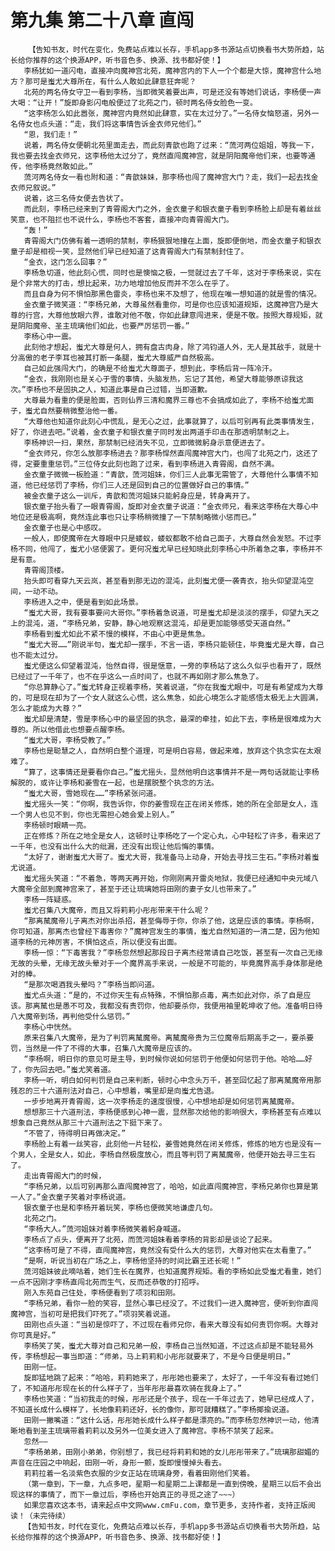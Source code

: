 # 第九集 第二十八章 直闯
        【告知书友，时代在变化，免费站点难以长存，手机app多书源站点切换看书大势所趋，站长给你推荐的这个换源APP，听书音色多、换源、找书都好使！】
       李杨犹如一道闪电，直接冲向魔神宫北苑，魔神宫内的下人一个个都是大惊，魔神宫什么地方？那可是蚩尤大尊所在，有什么人敢如此肆意狂奔呢？
       北苑的两名侍女守卫一看到李杨，当即微笑着要出声，可是还没有等她们说话，李杨便一声大喝：“让开！”旋即身影闪电般便过了北苑之门，顿时两名侍女脸色一变。
       “这李杨怎么如此嚣张，魔神宫内竟然如此肆意，实在太过分了。”一名侍女恼怒道，另外一名侍女也点头道：“走，我们将这事情告诉金衣师兄他们。”
       “恩，我们走！”
       说着，两名侍女便朝北苑里面走去，而此刻青歆也跑了过来：“蓅河两位姐姐，等我一下，我也要去找金衣师兄，这李杨他太过分了，竟然直闯魔神宫，就是阴阳魔帝他们来，也要等通传，他李杨竟然敢如此。”
       蓅河两名侍女一看也附和道：“青歆妹妹，那李杨也闯了魔神宫大门？走，我们一起去找金衣师兄叙说。”
       说着，这三名侍女便去告状了。
       而此刻，李杨已经来到了青霄阁大门之外，金衣童子和银衣童子看到李杨脸上却是有着丝丝笑意，也不阻拦也不说什么，李杨也不客套，直接冲向青霄阁大门。
       “轰！”
       青霄阁大门仿佛有着一透明的禁制，李杨狠狠地撞在上面，旋即便倒地，而金衣童子和银衣童子却是相视一笑，显然他们早已经知道了这青霄阁大门有禁制封住了。
       “金衣，这门怎么回事？”
       李杨急切道，他此刻心慌，同时也是懊恼之极，一觉就过去了千年，这对于李杨来说，实在是个非常大的打击，想比起来，功力地增加他反而并不怎么在乎了。
       而且自身为何不惧怕那黑色雷炎，李杨也来不及想了，他现在唯一想知道的就是雪的情况。
       金衣童子微笑道：“李杨兄弟，大尊虽然看重你，可是你也应该知道规矩，这魔神宫乃是大尊的行宫，大尊他放眼六界，谁敢对他不敬，你如此肆意闯进来，便是不敬。按照大尊规矩，就是阴阳魔帝、圣主琉璃他们如此，也要严厉惩罚一番。”
       李杨心中一震。
       此刻他才想起，蚩尤大尊是何人，拥有盘古肉身，除了鸿钧道人外，无人是其敌手，就是十分高傲的老子李耳也被其打断一条腿，蚩尤大尊威严自然极高。
       自己如此强闯大门，的确是不给蚩尤大尊面子，想到此，李杨后背一阵冷汗。
       “金衣，我刚刚也是关心于雪的事情，头脑发热，忘记了其他，希望大尊能够原谅我这次。”李杨也不是固执之人，知道此事是自己过错，当即道歉。
       大尊最为看重的便是脸面，否则仙界三清和魔界三尊也不会搞成如此了，李杨不给蚩尤面子，蚩尤自然要稍微整治他一番。
       “大尊他也知道你此刻心中慌乱，是无心之过，此事就算了，以后可别再有此类事情发生，好了，你进去吧。”说着，金衣童子和银衣童子同时发出两道手印击在那透明禁制之上。
       李杨神识一扫，果然，那禁制已经消失不见，立即微微躬身示意便进去了。
       “金衣师兄，你怎么放那李杨进去？那李杨悍然直闯魔神宫大门，也闯了北苑之门，这还了得，定要重重惩罚。”三位侍女此刻也跑了过来，看到李杨进入青霄阁，自然不满。
       金衣童子微微一板脸道：“青歆，蓅河姐妹，你们三人此事无需管了，大尊他什么事情不知道，他已经惩罚了李杨，你们三人还是回到自己的位置做好自己的事情。”
       被金衣童子这么一训斥，青歆和蓅河姐妹只能躬身应是，转身离开了。
       银衣童子抬头看了一眼青霄阁，旋即对金衣童子说道：“金衣师兄，看来这李杨在大尊心中地位还是极高啊，竟然连此事也只让李杨稍微撞了一下禁制略微小惩而已。”
       金衣童子也是心中感叹。
       一般人，即使魔帝在大尊眼中只是蝼蚁，蝼蚁都敢不给自己面子，大尊自然会发怒。不过李杨不同，他闯了，蚩尤小惩便罢了。更何况蚩尤早已经知晓此刻李杨心中所着急之事，李杨并不是有意。
       青霄阁顶楼。
       抬头即可看穿九天云岚，甚至看到那无边的混沌，此刻蚩尤便一袭青衣，抬头仰望混沌空间，一动不动。
       李杨进入之中，便是看到如此场景。
       “蚩尤大哥，我有要事要问大哥你。”李杨着急说道，可是蚩尤却是淡淡的摆手，仰望九天之上的混沌，道，“李杨兄弟，安静，静心地观察这混沌，却是更加能够感受天道自然。”
       李杨看到蚩尤如此不紧不慢的模样，不由心中更是焦急。
       “蚩尤大哥……”刚说半句，蚩尤却一摆手，不言一语，李杨只能顿住，毕竟蚩尤是大尊，自己也不能太过分。
       蚩尤便这么仰望着混沌，怡然自得，很是惬意，一旁的李杨站了这么久似乎也看开了，既然已经过了一千年了，也不在乎这么一点时间了，也就不再如刚才那么焦急了。
       “你总算静心了。”蚩尤转身正视着李杨，笑着说道，“你在我蚩尤眼中，可是有希望成为大尊的，可是现在却为了一个女人就这么心慌，这么焦急，如此心境怎么才能感悟太极无上大圆满，怎么才能成为大尊？”
       蚩尤却是清楚，雪是李杨心中的最坚固的执念，最深的牵挂，如此下去，李杨是很难成为大尊的。所以他借此也想要点醒李杨。
       “蚩尤大哥，李杨受教了。”
       李杨也是聪慧之人，自然明白整个道理，可是明白容易，做起来难，放弃这个执念实在太艰难了。
       “算了，这事情还是要看你自己。”蚩尤摇头，显然他明白这事情并不是一两句话就能让李杨解脱的，或许让李杨和姜雪在一起，也是摆脱整个执念的方法。
       “蚩尤大哥，雪她现在……”李杨紧张问道。
       蚩尤摇头一笑：“你啊，我告诉你，你的姜雪现在正在闭关修炼，她的所在全部是女人，连一个男人也见不到，你也无需担心她会爱上别人。”
       李杨顿时眼睛一亮。
       正在修炼？所在之地全是女人，这顿时让李杨吃了一个定心丸，心中轻松了许多，看来迟了一千年，也没有出什么大的纰漏，还没有出现让他后悔的事情。
       “太好了，谢谢蚩尤大哥了。蚩尤大哥，我准备马上动身，开始去寻找三生石。”李杨对着蚩尤说道。
       蚩尤摇头笑道：“不着急，等两天再开始，你刚刚离开雷炎地狱，我便已经通知中央元域八大魔帝全部到魔神宫来了，甚至于还让琉璃她将田刚的妻子女儿也带来了。”
       李杨一阵疑惑。
       蚩尤召集八大魔帝，而且又将莉莉小彤彤带来干什么呢？
       “那离檒魔帝儿子离杰对你出杀招，甚至侮辱于你，你杀了他，这是应该的事情。李杨啊，你可知道，那离杰也曾经下毒害你？”魔神宫发生的事情，蚩尤自然知道的一清二楚，因为他知道李杨的元神厉害，不惧怕这点，所以便没有出面。
       李杨一惊：“下毒害我？”李杨忽然想起那段日子离杰经常请自己吃饭，甚至有一次自己无缘无故的头晕，无缘无故头晕对于一个魔界高手来说，一般是不可能的，毕竟魔界高手身体那是绝对的棒。
       “是那次喝酒我头晕吗？”李杨当即问道。
       蚩尤点头道：“是的，不过你天生有点特殊，不惧怕那点毒，离杰如此对你，杀了自是应该。那离檒也是愚不可及，我都没有责罚你，他却要杀你，我便用袖里乾坤收了他。准备明日待八大魔帝到场，再判他受什么惩罚。”
       李杨心中恍然。
       原来召集八大魔帝，是为了判罚离檒魔帝。离檒魔帝贵为三位魔帝后期高手之一，要杀要罚，当然是一件了不得的大事，召集八大魔帝是应该的。
       “李杨啊，明日你的意见可是主导，到时候你说如何惩罚于他便如何惩罚于他。哈哈……好了，你先回去吧。”蚩尤笑着道。
       李杨一听，明白如何判罚是自己来判断，顿时心中念头万千，甚至回忆起了那离檒魔帝用那残忍的三十六道刑法对自己，心中想着，嘴里却是向蚩尤告退。
       一步步地离开青霄阁，这一次李杨走的速度很慢，心中想地却是如何惩罚离檒魔帝。
       想想那三十六道刑法，李杨便感到心神一震，显然那次给他的影响很大，李杨甚至有点难以想象自己竟然从那三十六道刑法之下挺下来了。
       “不管了，待得明日再做决定。”
       李杨脸上有着一丝笑容，此刻他一片轻松，姜雪她竟然在闭关修炼，修炼的地方也是没有一个男人，全是女人，如此，李杨自然极度放心，而且等判罚了离檒魔帝，他便开始去寻三生石了。
       走出青霄阁大门的时候，
       “李杨兄弟，以后可别再那么直闯魔神宫了，哈哈，如此直闯魔神宫，李杨兄弟你也算是第一人了。”金衣童子笑着对李杨说道。
       银衣童子也是和李杨开着玩笑，李杨也便微笑地谦虚几句。
       北苑之门。
       “李杨大人。”蓅河姐妹对着李杨微笑着躬身喊道。
       李杨点了点头，便离开了北苑，而蓅河姐妹看着李杨的背影却是谈论了起来。
       “这李杨可是了不得，直闯魔神宫，竟然没有受什么大的惩罚，大尊对他实在太看重了。”
       “是啊，听说当初在广场之上，李杨他坚持的时间比霸王还长呢！”
       蓅河姐妹彼此嘀咕着，她们生长在魔界，也知道魔界规矩。看的李杨如此受蚩尤看重，她们一点不因刚才李杨直闯北苑而生气，反而还恭敬的打招呼。
       刚入东苑自己住处，李杨便看到了项羽和田刚。
       “李杨兄弟，看你一脸的笑容，显然心事已经没了。不过我们一进入魔神宫，便听到你直闯魔神宫，当初可是把我们吓死了。”项羽笑着说道。
       田刚也点头道：“当初是惊吓了，不过现在看师兄你，看来大尊没有如何责罚你啊。大尊对你可真是好。”
       李杨笑了笑，蚩尤大尊对自己和兄弟一般，李杨自己当然知道，不过这点却是不能轻易外传，李杨想起一事当即道：“师弟，马上莉莉和小彤彤就要来了，不是今日便是明日。”
       田刚一怔。
       旋即猛地跳了起来：“哈哈，莉莉她来了，彤彤她也要来了，太好了，一千年没有看过她们了，不知道彤彤现在长的什么样子了，当年彤彤最喜欢骑在我身上了。”
       李杨也笑道：“当初我走的时候，彤彤还是个孩子，现在一千年过去了，她早已经成人了，不知道长成什么模样了，长地像莉莉还好，长的像你，那可就糟糕了。”李杨揶揄说道。
       田刚一撇嘴道：“这什么话，彤彤她长成什么样子都是漂亮的。”而李杨忽然神识一动，他清晰地看到圣主琉璃带着莉莉以及另外一位美女进入了魔神宫。李杨不禁笑了起来。
       忽然——
       “李杨弟弟，田刚小弟弟，你别想了，我已经将莉莉和她的女儿彤彤带来了。”琉璃那甜媚的声音在庄园之中响起，田刚一听，身形一颤，旋即慢慢掉头看去。
       莉莉拉着一名淡紫色衣服的少女正站在琉璃身旁，看着田刚他们笑着。
       （第一章到，下一章，九点多吧，星期一和星期二上课都是一直到傍晚，星期三以后不会出现这样的事情了，而下一章过后，李杨也开始真正的寻觅之途了~~~）
       如果您喜欢这本书，请来起点中文网www.cmFu.com，章节更多，支持作者，支持正版阅读！（未完待续）
       【告知书友，时代在变化，免费站点难以长存，手机app多书源站点切换看书大势所趋，站长给你推荐的这个换源APP，听书音色多、换源、找书都好使！】